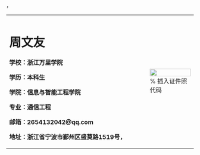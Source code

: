 <table border="0">
  <tr>
    <td width="75%">
      <h1>周文友</h1>
      <p><b>学校：浙江万里学院</b></p>
      <p><b>学历：本科生</b></p>
      <p><b>学院：信息与智能工程学院</b></p>
      <p><b>专业：通信工程</b></p>
      <p><b>邮箱：2654132042@qq.com</b></p>
      <p><b>地址：浙江省宁波市鄞州区盛莫路1519号，</b></p>
    </td>，
    <td width="25%">
      <img src="/zhengjianzhao.jpg" width="100%">      % 插入证件照代码
    </td>
  </tr>
</table>

